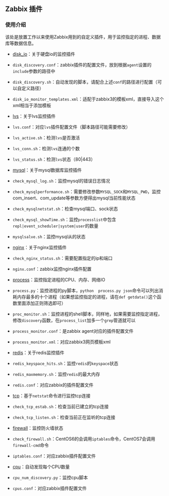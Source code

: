 ## Zabbix 插件

### 使用介绍

该处是放置工作以来使用Zabbix用到的自定义插件，用于监控指定的进程、数据库等数据信息。

-  [disk_io](https://github.com/Polaris0112/Ops-Tools/tree/master/zabbix_plugins/disk_io)：关于硬盘io的监控插件
 - `disk_discovery.conf`：zabbix插件的配置文件，放到根据`agent`设置的`include`参数的路径中
 - `disk_discovery.sh`：自动发现的脚本，请配合上述`conf`的路径进行配置（可以自定义路径）
 - `disk_io_monitor_templates.xml`：适配于zabbix3的模板xml，直接导入这个xml相当于添加模板

-  [lvs](https://github.com/Polaris0112/Ops-Tools/tree/master/zabbix_plugins/lvs)：关于lvs监控插件
  - `lvs.conf`：对应`lvs`插件配置文件（脚本路径可能需要修改）
  - `lvs_active.sh`：检测`lvs`是否激活
  - `lvs_conn.sh`：检测`lvs`连通的个数
  - `lvs_status.sh`：检测`lvs`状态（80|443）

-  [mysql](https://github.com/Polaris0112/Ops-Tools/tree/master/zabbix_plugins/mysql)：关于mysql数据库监控插件
  -  `check_mysql_log.sh`：监控mysql的错误日志情况
  -  `check_mysqlperformance.sh`：需要修改参数`MYSQL_SOCK`和`MYSQL_PWD`，监控com_insert、com_update等参数方便得出mysql当前性能状态
  -  `check_mysqlnetstat.sh`：检查mysql端口、sock状态
  -  `check_mysql_showTime.sh`：监控`processlist`中包含`repl|event_scheduler|system|user`的数量
  -  `mysqlsalve.sh`：监控mysql从的状态

-  [nginx](https://github.com/Polaris0112/Ops-Tools/tree/master/zabbix_plugins/nginx)：关于nginx监控插件
  -  `check_nginx_status.sh`：需要配置指定的ip和端口
  -  `nginx.conf`：zabbix监控nginx插件配置

-  [process](https://github.com/Polaris0112/Ops-Tools/tree/master/zabbix_plugins/process)：监控指定进程的CPU、内存、网络IO
  -  `process.py`：监控进程的py脚本，`python  process.py json`命令可以列出消耗内存最多的十个进程（如果想监控指定的进程，请在`def getdata()`这个函数里面添加正则筛选即可）
  -  `proc_monitor.sh`：监控进程的shell脚本，同样地，如果需要监控指定进程，修改`discovery`函数，在`process_list`加多一个`grep`管道就可以
  -  `process_monitor.conf`：是zabbix agent对应的插件配置文件
  -  `process_monitor.xml`：对应zabbix3网页模板xml

-  [redis](https://github.com/Polaris0112/Ops-Tools/tree/master/zabbix_plugins/redis)：关于redis监控插件
  -  `redis_keyspace_hits.sh`：监控`redis`的`keyspace`状态
  -  `redis_maxmemory.sh`：监控`redis`的最大内存
  -  `redis.conf`：对应zabbix的插件配置文件

-  [tcp](https://github.com/Polaris0112/Ops-Tools/tree/master/zabbix_plugins/tcp)：基于`netstat`命令进行监控tcp连接
  -  `check_tcp_estab.sh`：检查当前已建立的tcp连接
  -  `check_tcp_listen.sh`：检查当前正在监听的tcp连接

-  [firewall](https://github.com/Polaris0112/Ops-Tools/tree/master/zabbix_plugins/firewall)：监控防火墙状态
  -  `check_firewall.sh`：CentOS6的会调用`iptables`命令，CentOS7会调用`firewall-cmd`命令
  -  `iptables.conf`：对应zabbix插件配置文件

-  [cpu](https://github.com/Polaris0112/Ops-Tools/tree/master/zabbix_plugins/cpu)：自动发现每个CPU数量
  -  `cpu_num_discovery.py`：监控cpu脚本
  -  `cpus.conf`：对应zabbix插件配置文件




